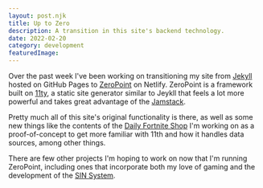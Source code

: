 ```yaml
---
layout: post.njk
title: Up to Zero
description: A transition in this site's backend technology.
date: 2022-02-20
category: development
featuredImage: 
---
```

Over the past week I've been working on transitioning my site from [Jekyll](https://jekyllrb.com/) hosted on GitHub Pages to [ZeroPoint](https://github.com/MWDelaney/ZeroPoint) on Netlify. ZeroPoint is a framework built on [11ty](https://www.11ty.dev/), a static site generator similar to Jeykll that feels a lot more powerful and takes great advantage of the [Jamstack](https://jamstack.org/).

Pretty much all of this site's original functionality is there, as well as some new things like the contents of the [Daily Fortnite Shop](/fortnite-shop) I'm working on as a proof-of-concept to get more familiar with 11th and how it handles data sources, among other things.

There are few other projects I'm hoping to work on now that I'm running ZeroPoint, including ones that incorporate both my love of gaming and the development of the [SIN System](/othello-exault-sin/).